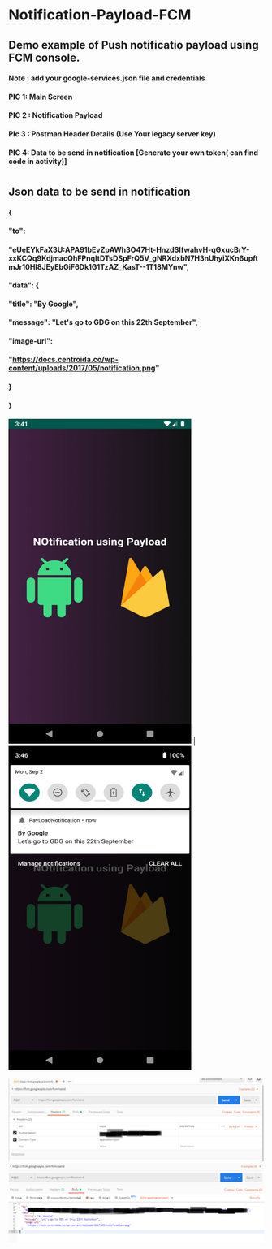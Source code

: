 # Notification-Payload-FCM

## Demo example of Push notificatio payload using FCM console.
#### Note : add your google-services.json file and credentials

#### PIC 1: Main Screen
#### PIC 2 : Notification Payload
#### PIc 3 : Postman Header Details (Use Your legacy server key)
#### PIC 4: Data to be send in notification [Generate your own token( can find code in activity)]
#
## Json data to be send in notification
#### {
####   "to":
####    "eUeEYkFaX3U:APA91bEvZpAWh3O47Ht-HnzdSIfwahvH-qGxucBrY-xxKCQq9KdjmacQhFPnqItDTsDSpFrQ5V_gNRXdxbN7H3nUhyiXKn6upftmJr10Hl8JEyEbGiF6Dk1G1TzAZ_KasT--1T18MYnw",
####   "data": {
####     "title": "By Google",
####     "message": "Let's go to GDG on this 22th September",
####     "image-url":
####       "https://docs.centroida.co/wp-content/uploads/2017/05/notification.png"
####   }
#### }

<img src="https://github.com/Alfaizkhan/Notification-Payload-FCM/blob/master/images/payload.png" width="360" height="640">   |  <img src="https://github.com/Alfaizkhan/Notification-Payload-FCM/blob/master/images/notification.png" width="360" height="640">

<img src="https://github.com/Alfaizkhan/Notification-Payload-FCM/blob/master/images/postman1.png"> 

<img src="https://github.com/Alfaizkhan/Notification-Payload-FCM/blob/master/images/postman2.PNG">

